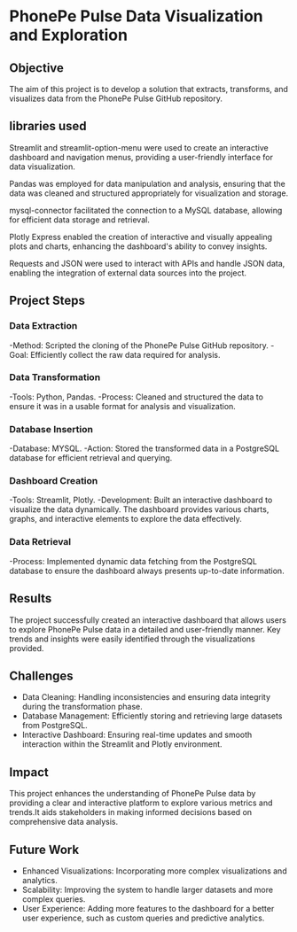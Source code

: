 # PhonePe Pulse Data Visualization and Exploration

## Objective
The aim of this project is to develop a solution that extracts, transforms, and visualizes data from the PhonePe Pulse GitHub repository.

## libraries used

Streamlit and streamlit-option-menu were used to create an interactive dashboard and navigation menus, providing a user-friendly interface for data visualization.

Pandas was employed for data manipulation and analysis, ensuring that the data was cleaned and structured appropriately for visualization and storage.

mysql-connector facilitated the connection to a MySQL database, allowing for efficient data storage and retrieval.

Plotly Express enabled the creation of interactive and visually appealing plots and charts, enhancing the dashboard's ability to convey insights.

Requests and JSON were used to interact with APIs and handle JSON data, enabling the integration of external data sources into the project.

## Project Steps

### Data Extraction
-Method: Scripted the cloning of the PhonePe Pulse GitHub repository.
-Goal: Efficiently collect the raw data required for analysis.

### Data Transformation
-Tools: Python, Pandas.
-Process: Cleaned and structured the data to ensure it was in a usable format for analysis and visualization.

### Database Insertion
-Database: MYSQL.
-Action: Stored the transformed data in a PostgreSQL database for efficient retrieval and querying.


### Dashboard Creation
-Tools: Streamlit, Plotly.
-Development: Built an interactive dashboard to visualize the data dynamically. The dashboard provides various charts, graphs, and interactive elements to explore the data effectively.

### Data Retrieval
-Process: Implemented dynamic data fetching from the PostgreSQL database to ensure the dashboard always presents up-to-date information.

## Results
The project successfully created an interactive dashboard that allows users to explore PhonePe Pulse data in a detailed and user-friendly manner. Key trends and insights were easily identified through the visualizations provided.

## Challenges
- Data Cleaning: Handling inconsistencies and ensuring data integrity during the transformation phase.
- Database Management: Efficiently storing and retrieving large datasets from PostgreSQL.
- Interactive Dashboard: Ensuring real-time updates and smooth interaction within the Streamlit and Plotly environment.

## Impact
This project enhances the understanding of PhonePe Pulse data by providing a clear and interactive platform to explore various metrics and trends.It aids stakeholders in making informed decisions based on comprehensive data analysis.

## Future Work
- Enhanced Visualizations: Incorporating more complex visualizations and analytics.
- Scalability: Improving the system to handle larger datasets and more complex queries.
- User Experience: Adding more features to the dashboard for a better user experience, such as custom queries and predictive analytics.
